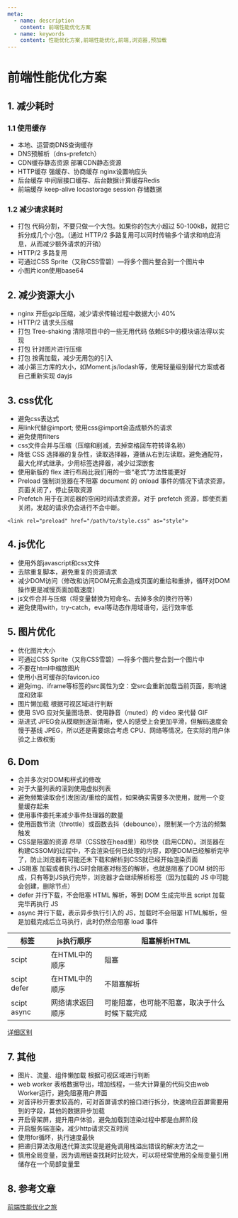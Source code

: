 ```yaml
---
meta:
  - name: description
    content: 前端性能优化方案
  - name: keywords
    content: 性能优化方案,前端性能优化,前端,浏览器,预加载
---
```

# 前端性能优化方案

## 1. 减少耗时

### 1.1 使用缓存

+ 本地、运营商DNS查询缓存
+ DNS预解析（dns-prefetch）
+ CDN缓存静态资源 部署CDN静态资源
+ HTTP缓存 强缓存、协商缓存 nginx设置响应头
+ 后台缓存 中间层接口缓存、后台数据计算缓存Redis
+ 前端缓存 keep-alive locastorage session 存储数据

### 1.2 减少请求耗时

+ 打包 代码分割，不要只做一个大包。如果你的包大小超过 50-100kB，就把它拆分成几个小包。（通过 HTTP/2 多路复用可以同时传输多个请求和响应消息，从而减少额外请求的开销）
+ HTTP/2 多路复用
+ 可通过CSS Sprite（又称CSS雪碧）—将多个图片整合到一个图片中
+ 小图片icon使用base64

## 2. 减少资源大小

+ nginx 开启gzip压缩，减少请求传输过程中数据大小 40%
+ HTTP/2 请求头压缩
+ 打包 Tree-shaking 清除项目中的一些无用代码 依赖ES中的模块语法得以实现
+ 打包 针对图片进行压缩
+ 打包 按需加载，减少无用包的引入
+ 减小第三方库的大小，如Moment.js/lodash等，使用轻量级别替代方案或者自己重新实现 dayjs

## 3. css优化

+ 避免css表达式
+ 用link代替@import; 使用css@import会造成额外的请求
+ 避免使用filters
+ css文件合并与压缩（压缩和削减，去掉空格回车符转译名称）
+ 降低 CSS 选择器的复杂性，读取选择器，遵循从右到左读取。避免通配符，最大化样式继承，少用标签选择器，减少过深嵌套
+ 使用新版的 flex 进行布局比我们用的一些“老式”方法性能更好
+ Preload 强制浏览器在不阻塞 document 的 onload 事件的情况下请求资源，页面关闭了，停止获取资源
+ Prefetch 用于在浏览器的空闲时间请求资源，对于 prefetch 资源，即使页面关闭，发起的请求仍会进行不会中断。

`<link rel="preload" href="/path/to/style.css" as="style">`

## 4. js优化

+ 使用外部javascript和css文件
+ 去除重复脚本，避免重复的资源请求
+ 减少DOM访问（修改和访问DOM元素会造成页面的重绘和重排，循环对DOM操作更是减慢页面加载速度）
+ js文件合并与压缩（将变量替换为短命名、去掉多余的换行符等）
+ 避免使用with，try-catch，eval等动态作用域语句，运行效率低

## 5. 图片优化

+ 优化图片大小
+ 可通过CSS Sprite（又称CSS雪碧）—将多个图片整合到一个图片中
+ 不要在html中缩放图片
+ 使用小且可缓存的favicon.ico
+ 避免img、iframe等标签的src属性为空：空src会重新加载当前页面，影响速度和效率
+ 图片懒加载 根据可视区域进行判断
+ 使用 SVG 应对矢量图场景、使用静音（muted）的 video 来代替 GIF
+ 渐进式 JPEG会从模糊到逐渐清晰，使人的感受上会更加平滑，但解码速度会慢于基线 JPEG，所以还是需要综合考虑 CPU、网络等情况，在实际的用户体验之上做权衡

## 6. Dom

+ 合并多次对DOM和样式的修改
+ 对于大量列表的滚到使用虚拟列表
+ 避免频繁读取会引发回流/重绘的属性，如果确实需要多次使用，就用一个变量缓存起来
+ 使用事件委托来减少事件处理器的数量
+ 使用函数节流（throttle）或函数去抖（debounce），限制某一个方法的频繁触发
+ CSS是阻塞的资源 尽早（CSS放在head里）和尽快（启用CDN）。浏览器在构建CSSOM的过程中，不会渲染任何已处理的内容，即便DOM已经解析完毕了，防止浏览器有可能还未下载和解析到CSS就已经开始渲染页面
+ JS阻塞 加载或者执行JS时会阻塞对标签的解析，也就是阻塞了DOM 树的形成，只有等到JS执行完毕，浏览器才会继续解析标签（因为加载的 JS 中可能会创建，删除节点）
+ defer 并行下载，不会阻塞 HTML 解析，等到 DOM 生成完毕且 script 加载完毕再执行 JS
+ async 并行下载，表示异步执行引入的 JS，加载时不会阻塞 HTML解析，但是加载完成后立马执行，此时仍然会阻塞 load 事件

| 标签 | js执行顺序 | 阻塞解析HTML |
| --- | --- | ---|
| scipt | 在HTML中的顺序 | 阻塞 |
| scipt defer | 在HTML中的顺序 | 不阻塞解析 |
| scipt async | 网络请求返回顺序 | 可能阻塞，也可能不阻塞，取决于什么时候下载完成 |
[详细区别](https://blog.liamhuo.com/web/2-Js基础/00-Js基础总结.html#_6-script-标签中-defer-和-async-的区别)

## 7. 其他

+ 图片、流量、组件懒加载 根据可视区域进行判断
+ web worker 表格数据导出，增加线程，一些大计算量的代码交由web Worker运行，避免阻塞用户界面
+ 对首评秒开要求较高的，可对首屏请求的接口进行拆分，快速响应首屏需要用到的字段，其他的数据异步加载
+ 开启骨架屏，提升用户体验，避免加载到渲染过程中都是白屏阶段
+ 开启服务端渲染，减少http请求交互时间
+ 使用for循环，执行速度最快
+ 把递归算法改用迭代算法实现是避免调用栈溢出错误的解决方法之一
+ 慎用全局变量，因为调用链查找耗时比较大，可以将经常使用的全局变量引用储存在一个局部变量里

## 8. 参考文章

[前端性能优化之旅](https://alienzhou.github.io/fe-performance-journey)